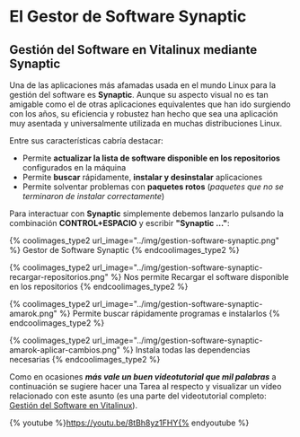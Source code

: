 # El Gestor de Software Synaptic

## Gestión del Software en Vitalinux mediante Synaptic

Una de las aplicaciones más afamadas usada en el mundo Linux para la gestión del software es **Synaptic**.  Aunque su aspecto visual no es tan amigable como el de otras aplicaciones equivalentes que han ido surgiendo con los años, su eficiencia y robustez han hecho que sea una aplicación muy asentada y universalmente utilizada en muchas distribuciones Linux.


Entre sus características cabría destacar:


-  Permite **actualizar la lista de software disponible en los repositorios** configurados en la máquina 
-  Permite **buscar** rápidamente, **instalar y desinstalar** aplicaciones 
-  Permite solventar problemas con **paquetes rotos** (*paquetes que no se terminaron de instalar correctamente*)

Para interactuar con **Synaptic** simplemente debemos lanzarlo pulsando la combinación **CONTROL+ESPACIO** y escribir **"Synaptic ..."**:

{% coolimages_type2 url_image="../img/gestion-software-synaptic.png" %}
Gestor de Software Synaptic
{% endcoolimages_type2 %}

{% coolimages_type2 url_image="../img/gestion-software-synaptic-recargar-repositorios.png" %}
Nos permite Recargar el software disponible en los repositorios
{% endcoolimages_type2 %}

{% coolimages_type2 url_image="../img/gestion-software-synaptic-amarok.png" %}
Permite buscar rápidamente programas e instalarlos
{% endcoolimages_type2 %}

{% coolimages_type2 url_image="../img/gestion-software-synaptic-amarok-aplicar-cambios.png" %}
Instala todas las dependencias necesarias
{% endcoolimages_type2 %}

Como en ocasiones ***más vale un buen videotutorial que mil palabras*** a continuación se sugiere hacer una Tarea al respecto y visualizar un vídeo relacionado con este asunto (es una parte del videotutorial completo: [Gestión del Software en Vitalinux](https://www.youtube.com/watch?v=8tBh8yz1FHY)).

{% youtube %}https://youtu.be/8tBh8yz1FHY{% endyoutube %}

